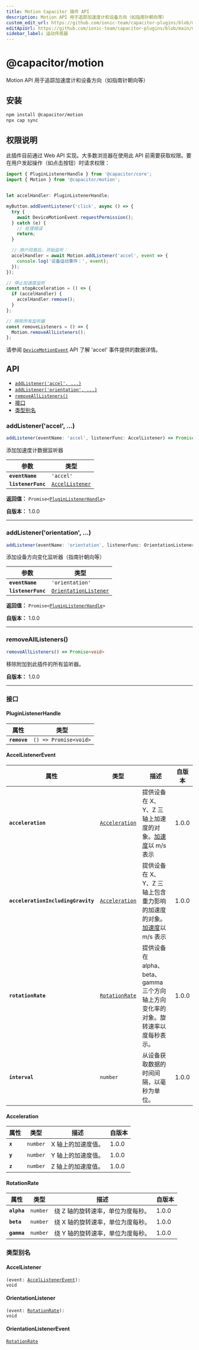 ```yaml
---
title: Motion Capacitor 插件 API
description: Motion API 用于追踪加速度计和设备方向（如指南针朝向等）
custom_edit_url: https://github.com/ionic-team/capacitor-plugins/blob/main/motion/README.md
editApiUrl: https://github.com/ionic-team/capacitor-plugins/blob/main/motion/src/definitions.ts
sidebar_label: 运动传感器
---
```


# @capacitor/motion

Motion API 用于追踪加速度计和设备方向（如指南针朝向等）

## 安装

```bash
npm install @capacitor/motion
npx cap sync
```

## 权限说明

此插件目前通过 Web API 实现。大多数浏览器在使用此 API 前需要获取权限。要在用户发起操作（如点击按钮）时请求权限：

```typescript
import { PluginListenerHandle } from '@capacitor/core';
import { Motion } from '@capacitor/motion';


let accelHandler: PluginListenerHandle;

myButton.addEventListener('click', async () => {
  try {
    await DeviceMotionEvent.requestPermission();
  } catch (e) {
    // 处理错误
    return;
  }

  // 用户同意后，开始监听：
  accelHandler = await Motion.addListener('accel', event => {
    console.log('设备运动事件：', event);
  });
});

// 停止加速度监听
const stopAcceleration = () => {
  if (accelHandler) {
    accelHandler.remove();
  }
};

// 移除所有监听器
const removeListeners = () => {
  Motion.removeAllListeners();
};
```

请参阅 [`DeviceMotionEvent`](https://developer.mozilla.org/en-US/docs/Web/API/DeviceMotionEvent) API 了解 'accel' 事件提供的数据详情。

## API

<docgen-index>

* [`addListener('accel', ...)`](#addlisteneraccel-)
* [`addListener('orientation', ...)`](#addlistenerorientation-)
* [`removeAllListeners()`](#removealllisteners)
* [接口](#interfaces)
* [类型别名](#type-aliases)

</docgen-index>

<docgen-api>
<!--Update the source file JSDoc comments and rerun docgen to update the docs below-->

### addListener('accel', ...)

```typescript
addListener(eventName: 'accel', listenerFunc: AccelListener) => Promise<PluginListenerHandle>
```

添加加速度计数据监听器

| 参数                 | 类型                                                        |
| -------------------- | ----------------------------------------------------------- |
| **`eventName`**      | <code>'accel'</code>                                        |
| **`listenerFunc`**   | <code><a href="#accellistener">AccelListener</a></code>     |

**返回值：** <code>Promise&lt;<a href="#pluginlistenerhandle">PluginListenerHandle</a>&gt;</code>

**自版本：** 1.0.0

--------------------


### addListener('orientation', ...)

```typescript
addListener(eventName: 'orientation', listenerFunc: OrientationListener) => Promise<PluginListenerHandle>
```

添加设备方向变化监听器（指南针朝向等）

| 参数                 | 类型                                                                        |
| -------------------- | --------------------------------------------------------------------------- |
| **`eventName`**      | <code>'orientation'</code>                                                  |
| **`listenerFunc`**   | <code><a href="#orientationlistener">OrientationListener</a></code>         |

**返回值：** <code>Promise&lt;<a href="#pluginlistenerhandle">PluginListenerHandle</a>&gt;</code>

**自版本：** 1.0.0

--------------------


### removeAllListeners()

```typescript
removeAllListeners() => Promise<void>
```

移除附加到此插件的所有监听器。

**自版本：** 1.0.0

--------------------


### 接口


#### PluginListenerHandle

| 属性           | 类型                                          |
| -------------- | --------------------------------------------- |
| **`remove`**   | <code>() =&gt; Promise&lt;void&gt;</code>     |


#### AccelListenerEvent

| 属性                                   | 类型                                                      | 描述                                                                                                                                                             | 自版本 |
| -------------------------------------- | --------------------------------------------------------- | ----------------------------------------------------------------------------------------------------------------------------------------------------------------------- | ----- |
| **`acceleration`**                     | <code><a href="#acceleration">Acceleration</a></code>     | 提供设备在 X、Y、Z 三轴上加速度的对象。<a href="#acceleration">加速度</a>以 m/s 表示                                                                           | 1.0.0 |
| **`accelerationIncludingGravity`**     | <code><a href="#acceleration">Acceleration</a></code>     | 提供设备在 X、Y、Z 三轴上包含重力影响的加速度的对象。<a href="#acceleration">加速度</a>以 m/s 表示                                                                | 1.0.0 |
| **`rotationRate`**                     | <code><a href="#rotationrate">RotationRate</a></code>     | 提供设备在 alpha、beta、gamma 三个方向轴上方向变化率的对象。旋转速率以度每秒表示。                                                                               | 1.0.0 |
| **`interval`**                         | <code>number</code>                                       | 从设备获取数据的时间间隔，以毫秒为单位。                                                                                                                               | 1.0.0 |


#### Acceleration

| 属性       | 类型                | 描述                                  | 自版本 |
| ---------- | ------------------- | -------------------------------------------- | ----- |
| **`x`**    | <code>number</code> | X 轴上的加速度值。 | 1.0.0 |
| **`y`**    | <code>number</code> | Y 轴上的加速度值。 | 1.0.0 |
| **`z`**    | <code>number</code> | Z 轴上的加速度值。 | 1.0.0 |


#### RotationRate

| 属性          | 类型                | 描述                                                      | 自版本 |
| ------------- | ------------------- | ---------------------------------------------------------------- | ----- |
| **`alpha`**   | <code>number</code> | 绕 Z 轴的旋转速率，单位为度每秒。 | 1.0.0 |
| **`beta`**    | <code>number</code> | 绕 X 轴的旋转速率，单位为度每秒。 | 1.0.0 |
| **`gamma`**   | <code>number</code> | 绕 Y 轴的旋转速率，单位为度每秒。 | 1.0.0 |


### 类型别名


#### AccelListener

<code>(event: <a href="#accellistenerevent">AccelListenerEvent</a>): void</code>


#### OrientationListener

<code>(event: <a href="#rotationrate">RotationRate</a>): void</code>


#### OrientationListenerEvent

<code><a href="#rotationrate">RotationRate</a></code>

</docgen-api>